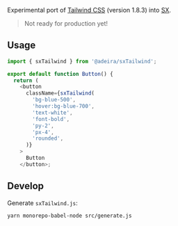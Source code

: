 Experimental port of [Tailwind CSS](https://tailwindcss.com/) (version 1.8.3) into [SX](https://github.com/adeira/sx).

> Not ready for production yet!

## Usage

```js
import { sxTailwind } from '@adeira/sxTailwind';

export default function Button() {
  return (
    <button
      className={sxTailwind(
        'bg-blue-500',
        'hover:bg-blue-700',
        'text-white',
        'font-bold',
        'py-2',
        'px-4',
        'rounded',
      )}
    >
      Button
    </button>;
```

## Develop

Generate `sxTailwind.js`:

```
yarn monorepo-babel-node src/generate.js
```

